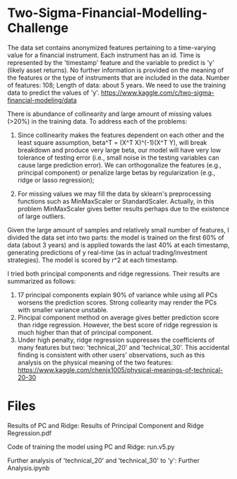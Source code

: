 # Two-Sigma-Financial-Modelling-Challenge
The data set contains anonymized features pertaining to a time-varying value for a financial instrument. Each instrument has an id. Time is represented by the 'timestamp' feature and the variable to predict is 'y' (likely asset returns). No further information is provided on the meaning of the features or the type of instruments that are included in the data. Number of features: 108; Length of data: about 5 years. We need to use the training data to predict the values of 'y'. https://www.kaggle.com/c/two-sigma-financial-modeling/data

There is abundance of collinearity and large amount of missing values (>20%) in the training data. To address each of the problems:

1) Since collinearity makes the features dependent on each other and the least square assumption, beta^T = (X^T X)^(-1)(X^T Y), will break breakdown and produce very large beta, our model will have very low tolerance of testing error (i.e., small noise in the testing variables can cause large prediction error). We can orthogonalize the features (e.g., principal component) or penalize large betas by regularization (e.g., ridge or lasso regression);

2) For missing values we may fill the data by sklearn's preprocessing functions such as MinMaxScaler or StandardScaler. Actually, in this problem MinMaxScaler gives better results perhaps due to the existence of large outliers.

Given the large amount of samples and relatively small number of features, I divided the data set into two parts: the model is trained on the first 60% of data (about 3 years) and is applied towards the last 40% at each timestamp, generating predictions of y real-time (as in actual trading/investment strategies). The model is scored by r^2 at each timestamp.

I tried both principal components and ridge regressions. Their results are summarized as follows:

1) 17 principal components explain 90% of variance while using all PCs worsens the prediction scores. Strong collearity may render the PCs with smaller variance unstable. 
2) Pincipal component method on average gives better prediction score than ridge regression. However, the best score of ridge regression is much higher than that of principal component.  
3) Under high penalty, ridge regression suppresses the coefficients of many features but two: 'technical_20' and 'technical_30'. This accidental finding is consistent with other users' observations, such as this analysis on the physical meaning of the two features: https://www.kaggle.com/chenjx1005/physical-meanings-of-technical-20-30

# Files

Results of PC and Ridge: Results of Principal Component and Ridge Regression.pdf

Code of training the model using PC and Ridge: run.v5.py

Further analysis of 'technical_20' and 'technical_30' to 'y': Further Analysis.ipynb
